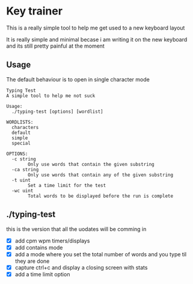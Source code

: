 # Key trainer
This is a really simple tool to help me get used to a new keyboard layout

It is really simple and minimal becase i am writing it on the new keyboard and its still pretty painful at the moment

## Usage 
The default behaviour is to open in single character mode
```
Typing Test
A simple tool to help me not suck

Usage:
  ./typing-test [options] [wordlist]

WORDLISTS:
  characters
  default
  simple
  special

OPTIONS:
  -c string
    	Only use words that contain the given substring
  -ca string
    	Only use words that contain any of the given substring
  -t uint
    	Set a time limit for the test
  -wc uint
    	Total words to be displayed before the run is complete
```

## ./typing-test
this is the version that all the uodates will be comming in

 - [x] add cpm wpm timers/displays
 - [x] add contains mode
 - [x] add a mode where you set the total number of words and you type til they are done
 - [x] capture ctrl+c and display a closing screen with stats
 - [x] add a time limit option
